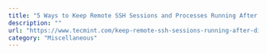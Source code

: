 ```yaml
---
title: "5 Ways to Keep Remote SSH Sessions and Processes Running After Disconnection"
description: ""
url: "https://www.tecmint.com/keep-remote-ssh-sessions-running-after-disconnection/"
category: "Miscellaneous"
---
```


